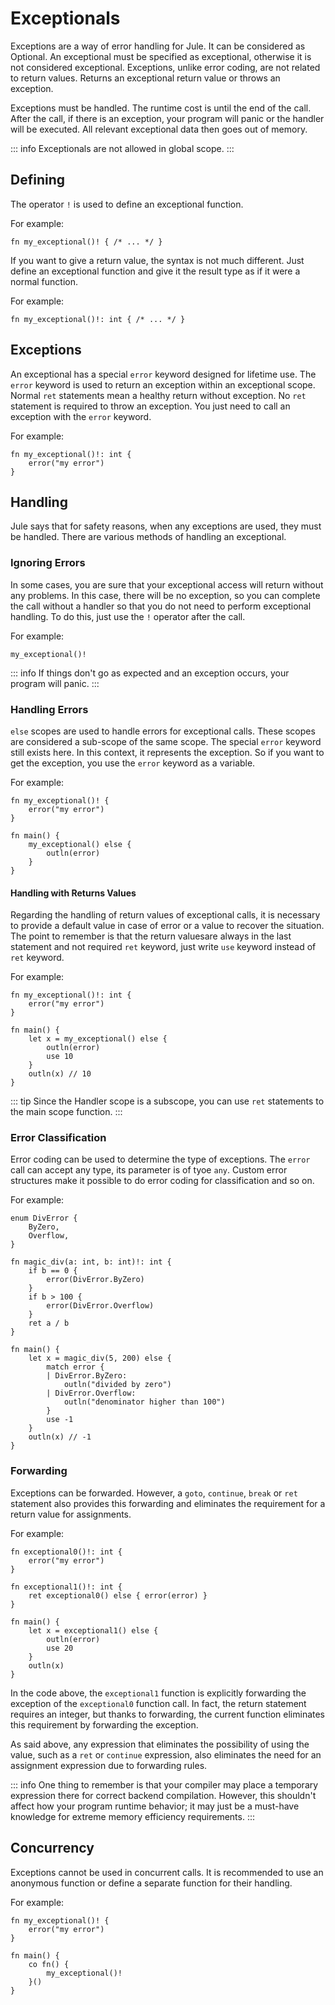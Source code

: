 # Exceptionals

Exceptions are a way of error handling for Jule. It can be considered as Optional. An exceptional must be specified as exceptional, otherwise it is not considered exceptional. Exceptions, unlike error coding, are not related to return values. Returns an exceptional return value or throws an exception.

Exceptions must be handled. The runtime cost is until the end of the call. After the call, if there is an exception, your program will panic or the handler will be executed. All relevant exceptional data then goes out of memory.

::: info
Exceptionals are not allowed in global scope.
:::

## Defining

The operator `!` is used to define an exceptional function.

For example:
```jule
fn my_exceptional()! { /* ... */ }
```

If you want to give a return value, the syntax is not much different. Just define an exceptional function and give it the result type as if it were a normal function.

For example:
```jule
fn my_exceptional()!: int { /* ... */ }
```

## Exceptions

An exceptional has a special `error` keyword designed for lifetime use. The `error` keyword is used to return an exception within an exceptional scope. Normal `ret` statements mean a healthy return without exception. No `ret` statement is required to throw an exception. You just need to call an exception with the `error` keyword.

For example:
```jule
fn my_exceptional()!: int {
    error("my error")
}
```

## Handling

Jule says that for safety reasons, when any exceptions are used, they must be handled. There are various methods of handling an exceptional.

### Ignoring Errors

In some cases, you are sure that your exceptional access will return without any problems. In this case, there will be no exception, so you can complete the call without a handler so that you do not need to perform exceptional handling. To do this, just use the `!` operator after the call.

For example:
```jule
my_exceptional()!
```

::: info
If things don't go as expected and an exception occurs, your program will panic.
:::

### Handling Errors

`else` scopes are used to handle errors for exceptional calls. These scopes are considered a sub-scope of the same scope. The special `error` keyword still exists here. In this context, it represents the exception. So if you want to get the exception, you use the `error` keyword as a variable.

For example:
```jule
fn my_exceptional()! {
    error("my error")
}

fn main() {
    my_exceptional() else {
        outln(error)
    }
}
```

#### Handling with Returns Values

Regarding the handling of return values of exceptional calls, it is necessary to provide a default value in case of error or a value to recover the situation. The point to remember is that the return values ​​are always in the last statement and not required `ret` keyword, just write `use` keyword instead of `ret` keyword.

For example:
```jule
fn my_exceptional()!: int {
    error("my error")
}

fn main() {
    let x = my_exceptional() else {
        outln(error)
        use 10
    }
    outln(x) // 10
}
```

::: tip
Since the Handler scope is a subscope, you can use `ret` statements to the main scope function.
:::

### Error Classification

Error coding can be used to determine the type of exceptions. The `error` call can accept any type, its parameter is of tyoe `any`. Custom error structures make it possible to do error coding for classification and so on.

For example:
```jule
enum DivError {
    ByZero,
    Overflow,
}

fn magic_div(a: int, b: int)!: int {
    if b == 0 {
        error(DivError.ByZero)
    }
    if b > 100 {
        error(DivError.Overflow)
    }
    ret a / b
}

fn main() {
    let x = magic_div(5, 200) else {
        match error {
        | DivError.ByZero:
            outln("divided by zero")
        | DivError.Overflow:
            outln("denominator higher than 100")
        }
        use -1
    }
    outln(x) // -1
}
```

### Forwarding

Exceptions can be forwarded. However, a `goto`, `continue`, `break` or `ret` statement also provides this forwarding and eliminates the requirement for a return value for assignments.

For example:
```jule
fn exceptional0()!: int {
    error("my error")
}

fn exceptional1()!: int {
    ret exceptional0() else { error(error) }
}

fn main() {
    let x = exceptional1() else {
        outln(error)
        use 20
    }
    outln(x)
}
```

In the code above, the `exceptional1` function is explicitly forwarding the exception of the `exceptional0` function call. In fact, the return statement requires an integer, but thanks to forwarding, the current function eliminates this requirement by forwarding the exception.

As said above, any expression that eliminates the possibility of using the value, such as a `ret` or `continue` expression, also eliminates the need for an assignment expression due to forwarding rules.

::: info
One thing to remember is that your compiler may place a temporary expression there for correct backend compilation. However, this shouldn't affect how your program runtime behavior; it may just be a must-have knowledge for extreme memory efficiency requirements.
:::

## Concurrency

Exceptions cannot be used in concurrent calls. It is recommended to use an anonymous function or define a separate function for their handling.

For example:

```jule
fn my_exceptional()! {
    error("my error")
}

fn main() {
    co fn() {
        my_exceptional()!
    }()
}
```
